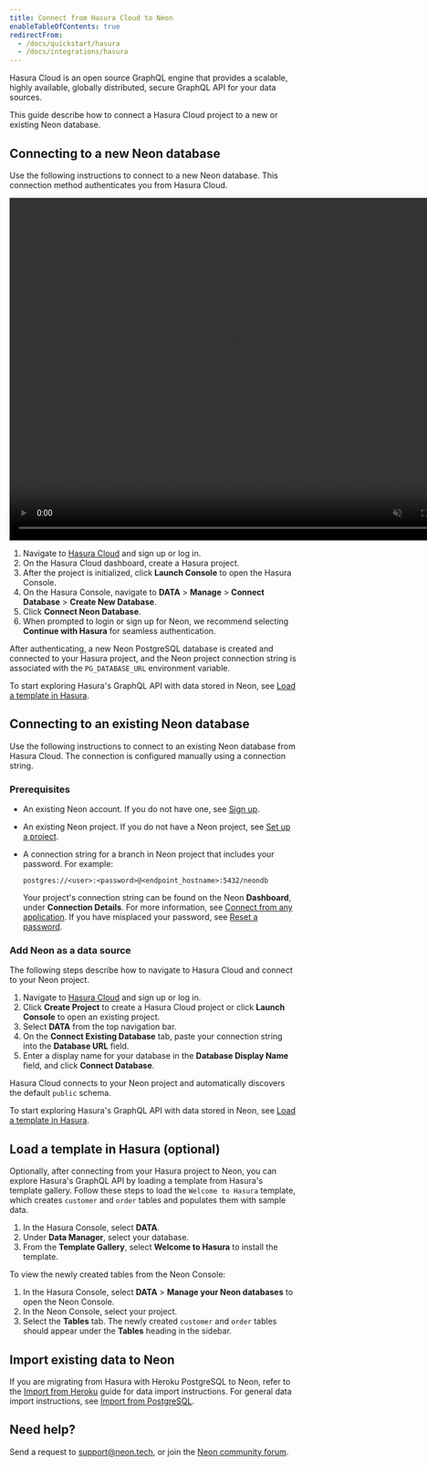 ```yaml
---
title: Connect from Hasura Cloud to Neon
enableTableOfContents: true
redirectFrom:
  - /docs/quickstart/hasura
  - /docs/integrations/hasura
---
```


Hasura Cloud is an open source GraphQL engine that provides a scalable, highly available, globally distributed, secure GraphQL API for your data sources.

This guide describe how to connect a Hasura Cloud project to a new or existing Neon database.

## Connecting to a new Neon database

Use the following instructions to connect to a new Neon database. This connection method authenticates you from Hasura Cloud.

<video autoPlay playsInline muted loop width="800" height="600">
  <source type="video/mp4" src="https://user-images.githubusercontent.com/48465000/200608247-a050bdc0-3f38-447f-a5a0-75835d7a0238.mp4"/>
  <source type="video/webm" src="https://user-images.githubusercontent.com/48465000/200608356-d4bb7f27-d9d5-49c9-b923-13e82c4cfc44.webm"/>
</video>

1. Navigate to [Hasura Cloud](https://cloud.hasura.io/projects) and sign up or log in.
1. On the Hasura Cloud dashboard, create a Hasura project.
1. After the project is initialized, click **Launch Console** to open the Hasura Console.
1. On the Hasura Console, navigate to **DATA** > **Manage** > **Connect Database** > **Create New Database**.
1. Click **Connect Neon Database**.
1. When prompted to login or sign up for Neon, we recommend selecting **Continue with Hasura** for seamless authentication.

After authenticating, a new Neon PostgreSQL database is created and connected to your Hasura project, and the Neon project connection string is associated with the `PG_DATABASE_URL` environment variable.

To start exploring Hasura's GraphQL API with data stored in Neon, see [Load a template in Hasura](#load-a-template-in-hasura-optional).

## Connecting to an existing Neon database

Use the following instructions to connect to an existing Neon database from Hasura Cloud. The connection is configured manually using a connection string.

### Prerequisites

- An existing Neon account. If you do not have one, see [Sign up](/docs/get-started-with-neon/signing-up).
- An existing Neon project. If you do not have a Neon project, see [Set up a project](/docs/get-started-with-neon/setting-up-a-project).
- A connection string for a branch in Neon project that includes your password. For example:

  ```text
  postgres://<user>:<password>@<endpoint_hostname>:5432/neondb
  ```

  Your project's connection string can be found on the Neon **Dashboard**, under **Connection Details**. For more information, see [Connect from any application](/docs/connect/connect-from-any-app). If you have misplaced your password, see [Reset a password](/docs/manage/users/#reset-a-password).

### Add Neon as a data source

The following steps describe how to navigate to Hasura Cloud and connect to your Neon project.

1. Navigate to [Hasura Cloud](https://cloud.hasura.io/projects) and sign up or log in.
1. Click **Create Project** to create a Hasura Cloud project or click **Launch Console** to open an existing project.
1. Select **DATA** from the top navigation bar.
1. On the **Connect Existing Database** tab, paste your connection string into the **Database URL** field.
1. Enter a display name for your database in the **Database Display Name** field, and click **Connect Database**.

Hasura Cloud connects to your Neon project and automatically discovers the default `public` schema.

To start exploring Hasura's GraphQL API with data stored in Neon, see [Load a template in Hasura](#load-a-template-in-hasura-optional).

## Load a template in Hasura (optional)

Optionally, after connecting from your Hasura project to Neon, you can explore Hasura's GraphQL API by loading a template from Hasura's template gallery. Follow these steps to load the `Welcome to Hasura` template, which creates `customer` and `order` tables and populates them with sample data.

1. In the Hasura Console, select **DATA**.
1. Under **Data Manager**, select your database.
1. From the **Template Gallery**, select **Welcome to Hasura** to install the template.

To view the newly created tables from the Neon Console:

1. In the Hasura Console, select **DATA** > **Manage your Neon databases** to open the Neon Console.
2. In the Neon Console, select your project.
3. Select the **Tables** tab. The newly created `customer` and `order` tables should appear under the **Tables** heading in the sidebar.

## Import existing data to Neon

If you are migrating from Hasura with Heroku PostgreSQL to Neon, refer to the [Import from Heroku](/docs/import/import-from-heroku) guide for data import instructions. For general data import instructions, see [Import from PostgreSQL](/docs/import/import-from-postgres).

## Need help?

Send a request to [support@neon.tech](mailto:support@neon.tech), or join the [Neon community forum](https://community.neon.tech/).
